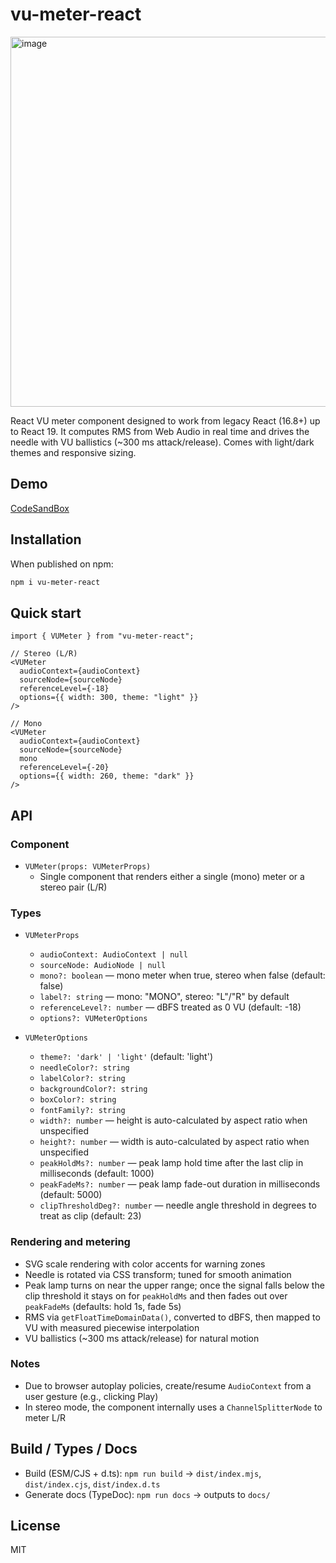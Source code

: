# vu-meter-react

<img width="1090" height="592" alt="image" src="https://github.com/user-attachments/assets/413aaa8c-b1f7-4366-88ec-96cf7c307e3a" />

React VU meter component designed to work from legacy React (16.8+) up to React 19. It computes RMS from Web Audio in real time and drives the needle with VU ballistics (~300 ms attack/release). Comes with light/dark themes and responsive sizing.

## Demo
[CodeSandBox](https://codesandbox.io/p/sandbox/2kwnxh)

## Installation
When published on npm:

```bash
npm i vu-meter-react
```

## Quick start

```tsx
import { VUMeter } from "vu-meter-react";

// Stereo (L/R)
<VUMeter
  audioContext={audioContext}
  sourceNode={sourceNode}
  referenceLevel={-18}
  options={{ width: 300, theme: "light" }}
/>

// Mono
<VUMeter
  audioContext={audioContext}
  sourceNode={sourceNode}
  mono
  referenceLevel={-20}
  options={{ width: 260, theme: "dark" }}
/>
```

## API

### Component
- `VUMeter(props: VUMeterProps)`
  - Single component that renders either a single (mono) meter or a stereo pair (L/R)

### Types
- `VUMeterProps`
  - `audioContext: AudioContext | null`
  - `sourceNode: AudioNode | null`
  - `mono?: boolean` — mono meter when true, stereo when false (default: false)
  - `label?: string` — mono: "MONO", stereo: "L"/"R" by default
  - `referenceLevel?: number` — dBFS treated as 0 VU (default: -18)
  - `options?: VUMeterOptions`

- `VUMeterOptions`
  - `theme?: 'dark' | 'light'` (default: 'light')
  - `needleColor?: string`
  - `labelColor?: string`
  - `backgroundColor?: string`
  - `boxColor?: string`
  - `fontFamily?: string`
  - `width?: number` — height is auto-calculated by aspect ratio when unspecified
  - `height?: number` — width is auto-calculated by aspect ratio when unspecified
  - `peakHoldMs?: number` — peak lamp hold time after the last clip in milliseconds (default: 1000)
  - `peakFadeMs?: number` — peak lamp fade-out duration in milliseconds (default: 5000)
  - `clipThresholdDeg?: number` — needle angle threshold in degrees to treat as clip (default: 23)

### Rendering and metering
- SVG scale rendering with color accents for warning zones
- Needle is rotated via CSS transform; tuned for smooth animation
- Peak lamp turns on near the upper range; once the signal falls below the clip threshold it stays on for `peakHoldMs` and then fades out over `peakFadeMs` (defaults: hold 1s, fade 5s)
- RMS via `getFloatTimeDomainData()`, converted to dBFS, then mapped to VU with measured piecewise interpolation
- VU ballistics (~300 ms attack/release) for natural motion

### Notes
- Due to browser autoplay policies, create/resume `AudioContext` from a user gesture (e.g., clicking Play)
- In stereo mode, the component internally uses a `ChannelSplitterNode` to meter L/R

## Build / Types / Docs
- Build (ESM/CJS + d.ts): `npm run build` → `dist/index.mjs`, `dist/index.cjs`, `dist/index.d.ts`
- Generate docs (TypeDoc): `npm run docs` → outputs to `docs/`

## License
MIT


